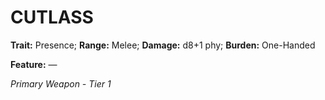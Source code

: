 ﻿# CUTLASS

**Trait:** Presence; **Range:** Melee; **Damage:** d8+1 phy; **Burden:** One-Handed

**Feature:** —

*Primary Weapon - Tier 1*
